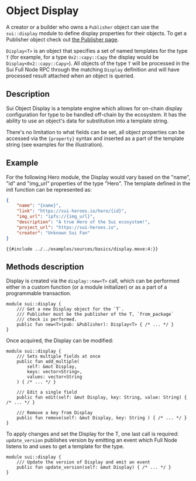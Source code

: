 # Object Display

A creator or a builder who owns a `Publisher` object can use the `sui::display` module to define display properties for their objects. To get a Publisher object check out [the Publisher page](./publisher.md).

`Display<T>` is an object that specifies a set of named templates for the type `T` (for example, for a type `0x2::capy::Capy` the display would be `Display<0x2::capy::Capy>`). All objects of the type `T` will be processed in the Sui Full Node RPC through the matching `Display` definition and will have processed result attached when an object is queried.

## Description

Sui Object Display is a template engine which allows for on-chain display configuration for type to be handled off-chain by the ecosystem. It has the ability to use an object's data for substitution into a template string.

There's no limitation to what fields can be set, all object properties can be accessed via the `{property}` syntax and inserted as a part of the template string (see examples for the illustration).

## Example

For the following Hero module, the Display would vary based on the "name", "id" and "img_url" properties of the type "Hero". The template defined in the init function can be represented as:

```json
{
    "name": "{name}",
    "link": "https://sui-heroes.io/hero/{id}",
    "img_url": "ipfs://{img_url}",
    "description": "A true Hero of the Sui ecosystem!",
    "project_url": "https://sui-heroes.io",
    "creator": "Unknown Sui Fan"
}
```

```move
{{#include ../../examples/sources/basics/display.move:4:}}
```

## Methods description

Display is created via the `display::new<T>` call, which can be performed either in a custom function (or a module initializer) or as a part of a programmable transaction.

```move
module sui::display {
    /// Get a new Display object for the `T`.
    /// Publisher must be the publisher of the T, `from_package`
    /// check is performed.
    public fun new<T>(pub: &Publisher): Display<T> { /* ... */ }
}
```

Once acquired, the Display can be modified:
```move
module sui::display {
    /// Sets multiple fields at once
    public fun add_multiple(
        self: &mut Display,
        keys: vector<String>,
        values: vector<String
    ) { /* ... */ }

    /// Edit a single field
    public fun edit(self: &mut Display, key: String, value: String) { /* ... */ }

    /// Remove a key from Display
    public fun remove(self: &mut Display, key: String ) { /* ... */ }
}
```

To apply changes and set the Display for the T, one last call is required: `update_version` publishes version by emitting an event which Full Node listens to and uses to get a template for the type.
```move
module sui::display {
    /// Update the version of Display and emit an event
    public fun update_version(self: &mut Display) { /* ... */ }
}
```
